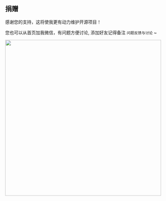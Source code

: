 ## 捐赠

感谢您的支持，这将使我更有动力维护开源项目！

您也可以从首页加我微信，有问题方便讨论, 添加好友记得备注 `问题反馈与讨论` ~

<img src="https://github.com/zema1/suo5/assets/20637881/3729751a-bad9-47bf-bb02-efb0b6b66c43" width="500px"/>